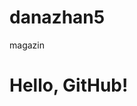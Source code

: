 # danazhan5
magazin
<!DOCTYPE html>
<html>
<head>
    <title>My Project</title>
</head>
<body>
    <h1>Hello, GitHub!</h1>
</body>
</html>

